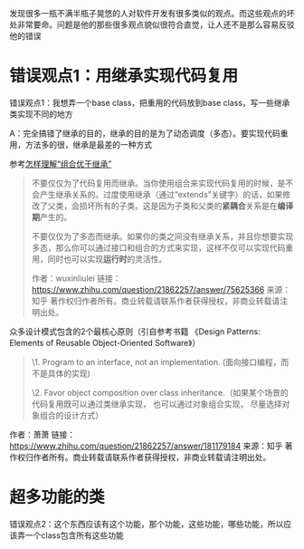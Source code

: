发现很多一瓶不满半瓶子晃悠的人对软件开发有很多类似的观点。而这些观点的坏处非常要命。问题是他的那些很多观点貌似很符合直觉，让人还不是那么容易反驳他的错误



# 错误观点1：用继承实现代码复用

错误观点1：我想弄一个base class，把重用的代码放到base class，写一些继承类实现不同的地方

A：完全搞错了继承的目的，继承的目的是为了动态调度（多态）。要实现代码重用，方法多的很，继承是最差的一种方式

参考[怎样理解“组合优于继承”](https://www.zhihu.com/question/21862257)

> 不要仅仅为了代码复用而继承。当你使用组合来实现代码复用的时候，是不会产生继承关系的。过度使用继承（通过“extends”关键字）的话，如果修改了父类，会损坏所有的子类。这是因为子类和父类的**紧耦合**关系是在**编译期**产生的。
>
> ​    不要仅仅为了多态而继承。如果你的类之间没有继承关系，并且你想要实现多态，那么你可以通过接口和组合的方式来实现，这样不仅可以实现代码重用，同时也可以实现**运行时**的灵活性。
>
> 
>
> 作者：wuxinliulei
> 链接：https://www.zhihu.com/question/21862257/answer/75625366
> 来源：知乎
> 著作权归作者所有。商业转载请联系作者获得授权，非商业转载请注明出处。



众多设计模式包含的2个最核心原则（引自参考书籍 《Design Patterns: Elements of Reusable Object-Oriented Software》）

> \1. Program to an interface, not an implementation. (面向接口编程，而不是具体的实现)
>
> \2. Favor object composition over class inheritance.（如果某个场景的代码复用既可以通过类继承实现， 也可以通过对象组合实现， 尽量选择对象组合的设计方式）



作者：萧萧
链接：https://www.zhihu.com/question/21862257/answer/181179184
来源：知乎
著作权归作者所有。商业转载请联系作者获得授权，非商业转载请注明出处。

# 超多功能的类

错误观点2：这个东西应该有这个功能，那个功能，这些功能，哪些功能，所以应该弄一个class包含所有这些功能

